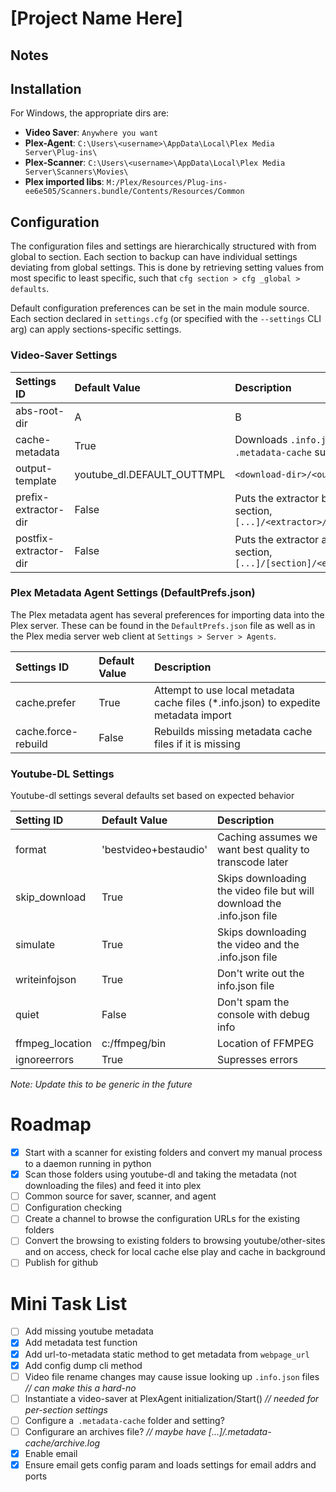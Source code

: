 # [Project Name Here]

## Notes

## Installation

For Windows, the appropriate dirs are:

* **Video Saver**: `Anywhere you want`
* **Plex-Agent**: `C:\Users\<username>\AppData\Local\Plex Media Server\Plug-ins\`
* **Plex-Scanner**: `C:\Users\<username>\AppData\Local\Plex Media Server\Scanners\Movies\`
* **Plex imported libs**: `M:/Plex/Resources/Plug-ins-ee6e505/Scanners.bundle/Contents/Resources/Common`

## Configuration

The configuration files and settings are hierarchically structured with from global to section. Each section to backup can have individual settings deviating from global settings. This is done by retrieving setting values from most specific to least specific, such that `cfg section > cfg _global > defaults`.

Default configuration preferences can be set in the main module source. Each section declared in `settings.cfg` (or specified with the `--settings` CLI arg) can apply sections-specific settings.

### Video-Saver Settings

| Settings ID | Default Value | Description |
|:--|:--|:--|
| abs-root-dir | A | B |
| cache-metadata | True | Downloads `.info.json` files into a `.metadata-cache` subfolder |
| output-template | youtube_dl.DEFAULT_OUTTMPL | `<download-dir>/<output-template>` |
| prefix-extractor-dir | False | Puts the extractor before the video section, `[...]/<extractor>/[section]/[...]` |
| postfix-extractor-dir | False | Puts the extractor after the video section, `[...]/[section]/<extractor>/[...]` |

### Plex Metadata Agent Settings (DefaultPrefs.json)

The Plex metadata agent has several preferences for importing data into the Plex server. These can be found in the `DefaultPrefs.json` file as well as in the Plex media server web client at `Settings > Server > Agents`.

| Settings ID | Default Value | Description |
|:--|:--|:--|
| cache.prefer | True | Attempt to use local metadata cache files (*.info.json) to expedite metadata import |
| cache.force-rebuild | False | Rebuilds missing metadata cache files if it is missing |

### Youtube-DL Settings

Youtube-dl settings several defaults set based on expected behavior

| Setting ID | Default Value | Description |
|:--|:--|:--|
| format | 'bestvideo+bestaudio' | Caching assumes we want best quality to transcode later |
| skip_download | True | Skips downloading the video file but will download the .info.json file |
| simulate | True | Skips downloading the video and the .info.json file |
| writeinfojson | True | Don't write out the info.json file |
| quiet | False | Don't spam the console with debug info |
| ffmpeg_location | c:/ffmpeg/bin | Location of FFMPEG |
| ignoreerrors | True | Supresses errors |

*Note: Update this to be generic in the future*

# Roadmap

* [x] Start with a scanner for existing folders and convert my manual process to a daemon running in python
* [x] Scan those folders using youtube-dl and taking the metadata (not downloading the files) and feed it into plex
* [ ] Common source for saver, scanner, and agent
* [ ] Configuration checking
* [ ] Create a channel to browse the configuration URLs for the existing folders
* [ ] Convert the browsing to existing folders to browsing youtube/other-sites and on access, check for local cache else play and cache in background
* [ ] Publish for github

# Mini Task List

* [ ] Add missing youtube metadata
* [x] Add metadata test function
* [x] Add url-to-metadata static method to get metadata from `webpage_url`
* [x] Add config dump cli method
* [ ] Video file rename changes may cause issue looking up `.info.json` files *// can make this a hard-no*
* [ ] Instantiate a video-saver at PlexAgent initialization/Start() *// needed for per-section settings*
* [ ] Configure a` .metadata-cache` folder and setting?
* [ ] Configurare an archives file? *// maybe have [...]/.metadata-cache/archive.log*
* [x] Enable email
* [x] Ensure email gets config param and loads settings for email addrs and ports
